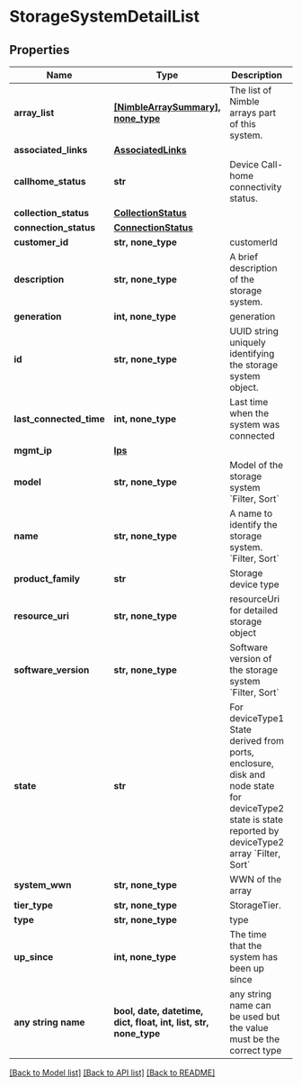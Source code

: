 # StorageSystemDetailList


## Properties
Name | Type | Description | Notes
------------ | ------------- | ------------- | -------------
**array_list** | [**[NimbleArraySummary], none_type**](NimbleArraySummary.md) | The list of Nimble arrays part of this system. | [optional] 
**associated_links** | [**AssociatedLinks**](AssociatedLinks.md) |  | [optional] 
**callhome_status** | **str** | Device Call-home connectivity status. | [optional] 
**collection_status** | [**CollectionStatus**](CollectionStatus.md) |  | [optional] 
**connection_status** | [**ConnectionStatus**](ConnectionStatus.md) |  | [optional] 
**customer_id** | **str, none_type** | customerId | [optional] 
**description** | **str, none_type** | A brief description of the storage system. | [optional] 
**generation** | **int, none_type** | generation | [optional] 
**id** | **str, none_type** | UUID string uniquely identifying the storage system object. | [optional] 
**last_connected_time** | **int, none_type** | Last time when the system was connected | [optional] 
**mgmt_ip** | [**Ips**](Ips.md) |  | [optional] 
**model** | **str, none_type** | Model of the storage system &#x60;Filter, Sort&#x60; | [optional] 
**name** | **str, none_type** | A name to identify the storage system. &#x60;Filter, Sort&#x60; | [optional] 
**product_family** | **str** | Storage device type | [optional] 
**resource_uri** | **str, none_type** | resourceUri for detailed storage object | [optional] 
**software_version** | **str, none_type** | Software version of the storage system &#x60;Filter, Sort&#x60; | [optional] 
**state** | **str** | For deviceType1 State derived from ports, enclosure, disk and node state for deviceType2 state is state reported by deviceType2 array &#x60;Filter, Sort&#x60; | [optional] 
**system_wwn** | **str, none_type** | WWN of the array | [optional] 
**tier_type** | **str, none_type** | StorageTier. | [optional] 
**type** | **str, none_type** | type | [optional] 
**up_since** | **int, none_type** | The time that the system has been up since | [optional] 
**any string name** | **bool, date, datetime, dict, float, int, list, str, none_type** | any string name can be used but the value must be the correct type | [optional]

[[Back to Model list]](../README.md#documentation-for-models) [[Back to API list]](../README.md#documentation-for-api-endpoints) [[Back to README]](../README.md)


